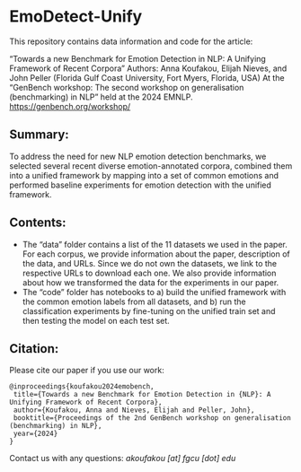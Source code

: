 # EmoDetect-Unify
This repository contains data information and code for the article:

“Towards a new Benchmark for Emotion Detection in NLP: A Unifying Framework of Recent Corpora”
Authors: Anna Koufakou, Elijah Nieves, and John Peller (Florida Gulf Coast University, Fort Myers, Florida, USA)
At the “GenBench workshop: The second workshop on generalisation (benchmarking) in NLP” held at the 2024 EMNLP. 
https://genbench.org/workshop/ 

## Summary: 
To address the need for new NLP emotion detection benchmarks, we selected several recent diverse emotion-annotated corpora, combined them into a unified framework by mapping into a set of common emotions and performed baseline experiments for emotion detection with the unified framework.

## Contents:
- The “data” folder contains a list of the 11 datasets we used in the paper. For each corpus, we provide information about the paper, description of the data, and URLs. Since we do not own the datasets, we link to the respective URLs to download each one. We also provide information about how we transformed the data for the experiments in our paper.
- The “code” folder has notebooks to a) build the unified framework with the common emotion labels from all datasets, and b) run the classification experiments by fine-tuning on the unified train set and then testing the model on each test set. 

## Citation:
Please cite our paper if you use our work:
```
@inproceedings{koufakou2024emobench,
 title={Towards a new Benchmark for Emotion Detection in {NLP}: A Unifying Framework of Recent Corpora},
 author={Koufakou, Anna and Nieves, Elijah and Peller, John},
 booktitle={Proceedings of the 2nd GenBench workshop on generalisation (benchmarking) in NLP},
 year={2024}
}
```
Contact us with any questions: _akoufakou [at] fgcu [dot] edu_
